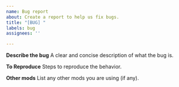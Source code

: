 ```yaml
---
name: Bug report
about: Create a report to help us fix bugs.
title: "[BUG] "
labels: bug
assignees: ''

---
```


**Describe the bug**
A clear and concise description of what the bug is.

**To Reproduce**
Steps to reproduce the behavior.

**Other mods**
List any other mods you are using (if any).
